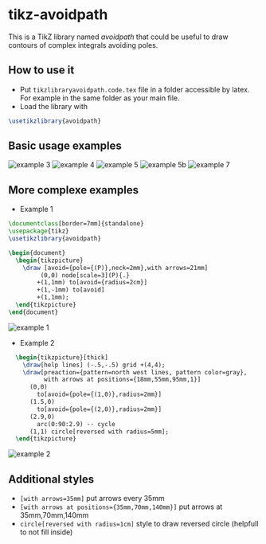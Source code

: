 # tikz-avoidpath
This is a TikZ library named *avoidpath* that could be useful to draw contours of complex integrals avoiding poles.  

## How to use it
* Put `tikzlibraryavoidpath.code.tex` file in a folder accessible by latex. 
  For example in the same folder as your main file.
* Load the library with 
```latex
\usetikzlibrary{avoidpath}
```

## Basic usage examples

![example 3](https://raw.githubusercontent.com/kpym/tikz-avoidpath/master/examples/avoidpath-example3.png)
![example 4](https://raw.githubusercontent.com/kpym/tikz-avoidpath/master/examples/avoidpath-example4.png)
![example 5](https://raw.githubusercontent.com/kpym/tikz-avoidpath/master/examples/avoidpath-example5.png)
![example 5b](https://raw.githubusercontent.com/kpym/tikz-avoidpath/master/examples/avoidpath-example5b.png)
![example 7](https://raw.githubusercontent.com/kpym/tikz-avoidpath/master/examples/avoidpath-example7.png)

## More complexe examples

* Example 1 
```latex
\documentclass[border=7mm]{standalone}
\usepackage{tikz}
\usetikzlibrary{avoidpath}

\begin{document}
  \begin{tikzpicture}
    \draw [avoid={pole={(P)},neck=2mm},with arrows=21mm]
         (0,0) node[scale=3](P){.}
        +(1,1mm) to[avoid={radius=2cm}]
        +(1,-1mm) to[avoid]
        +(1,1mm);
  \end{tikzpicture}
\end{document}
```
![example 1](https://raw.githubusercontent.com/kpym/tikz-avoidpath/master/examples/avoidpath-example1.png)

* Example 2 
```latex
  \begin{tikzpicture}[thick]
    \draw[help lines] (-.5,-.5) grid +(4,4);
    \draw[preaction={pattern=north west lines, pattern color=gray},
          with arrows at positions={18mm,55mm,95mm,1}]
      (0,0)
        to[avoid={pole={(1,0)},radius=2mm}]
      (1.5,0)
        to[avoid={pole={(2,0)},radius=2mm}]
      (2.9,0)
        arc(0:90:2.9) -- cycle
      (1,1) circle[reversed with radius=5mm];
  \end{tikzpicture}
  ```
![example 2](https://raw.githubusercontent.com/kpym/tikz-avoidpath/master/examples/avoidpath-example2.png)

## Additional styles

* `[with arrows=35mm]` put arrows every 35mm
* `[with arrows at positions={35mm,70mm,140mm}]` put arrows at 35mm,70mm,140mm
* `circle[reversed with radius=1cm]` style to draw reversed circle (helpfull to not fill inside)
